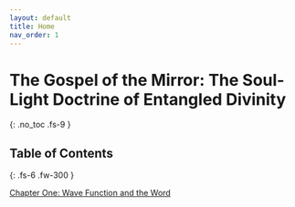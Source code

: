 ```yaml
---
layout: default
title: Home
nav_order: 1
---
```


# The Gospel of the Mirror: The Soul-Light Doctrine of Entangled Divinity
{: .no_toc .fs-9 }

## Table of Contents
{: .fs-6 .fw-300 }

[Chapter One: Wave Function and the Word](https://sandboxpublishinghouse.github.io/the-gospel-of-the-mirror/chapter-one.html)